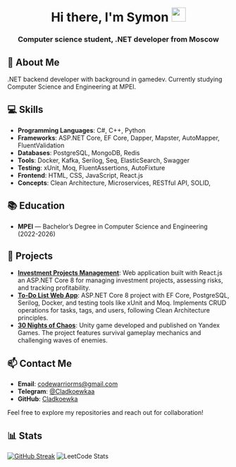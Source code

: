 <h1 align="center">Hi there, I'm Symon
<img src="https://github.com/blackcater/blackcater/raw/main/images/Hi.gif" height="32"/></h1>
<h3 align="center">Computer science student, .NET developer from Moscow</h3>

## 🚀 About Me

.NET backend developer with background in gamedev. Currently studying Computer Science and Engineering at MPEI.

## 💻 Skills

- **Programming Languages**: C#, C++, Python
- **Frameworks**: ASP.NET Core, EF Core, Dapper, Mapster, AutoMapper, FluentValidation
- **Databases**: PostgreSQL, MongoDB, Redis
- **Tools**: Docker, Kafka, Serilog, Seq, ElasticSearch, Swagger
- **Testing**: xUnit, Moq, FluentAssertions, AutoFixture
- **Frontend**: HTML, CSS, JavaScript, React.js
- **Concepts**: Clean Architecture, Microservices, RESTful API, SOLID, 

## 📚 Education

- **MPEI** — Bachelor’s Degree in Computer Science and Engineering (2022-2026)

## 📂 Projects 
- **[Investment Projects Management](https://github.com/Cladkoewka/InvestmentCompanyFrontend)**: Web application built with React.js an ASP.NET Core 8 for managing investment projects, assessing risks, and tracking profitability.
- **[To-Do List Web App](https://github.com/Cladkoewka/ToDoListAPI)**: ASP.NET Core 8 project with EF Core, PostgreSQL, Serilog, Docker, and testing tools like xUnit and Moq. Implements CRUD operations for tasks, tags, and users, following Clean Architecture principles.
- **[30 Nights of Chaos](https://github.com/Cladkoewka/30-Nights-of-Chaos)**: Unity game developed and published on Yandex Games. The project features survival gameplay mechanics and challenging waves of enemies.

## 📫 Contact Me

- **Email**: [codewarriorms@gmail.com](mailto:codewarriorms@gmail.com)
- **Telegram**: [@Cladkoewkaa](https://t.me/Cladkoewkaa)
- **GitHub**: [Cladkoewka](https://github.com/Cladkoewka)

Feel free to explore my repositories and reach out for collaboration!

## 📊 Stats

[![GitHub Streak](https://github-readme-streak-stats.herokuapp.com/?user=Cladkoewka&theme=dark&background=11111)](https://git.io/streak-stats)
![LeetCode Stats](https://leetcard.jacoblin.cool/CLadkoewka?theme=dark&font=Roboto)



